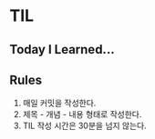 # TIL

## Today I Learned...

## Rules

1. 매일 커밋을 작성한다.
2. 제목 - 개념 - 내용 형태로 작성한다.
3. TIL 작성 시간은 30분을 넘지 않는다.


